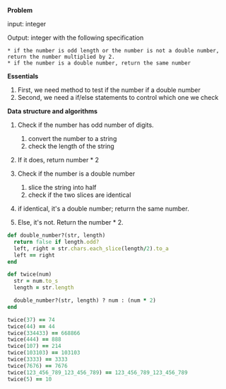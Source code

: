**Problem**

input: integer

Output: integer with the following specification

	* if the number is odd length or the number is not a double number, return the number multiplied by 2.
	* if the number is a double number, return the same number

**Essentials**

1. First, we need method to test if the number if a double number
2. Second, we need a if/else statements to control which one we check

**Data structure and algorithms**

1. Check if the number has odd number of digits.
   1. convert the number to a string
   2. check the length of the string
2. If it does, return number * 2
3. Check if the number is a double number
   1. slice the string into half
   2. check if the two slices are identical

4. if identical, it's a double number; returrn the same number.

5. Else, it's not. Return the number * 2. 

```ruby
def double_number?(str, length)
  return false if length.odd?
  left, right = str.chars.each_slice(length/2).to_a
  left == right
end

def twice(num)
  str = num.to_s
  length = str.length

  double_number?(str, length) ? num : (num * 2)
end

twice(37) == 74
twice(44) == 44
twice(334433) == 668866
twice(444) == 888
twice(107) == 214
twice(103103) == 103103
twice(3333) == 3333
twice(7676) == 7676
twice(123_456_789_123_456_789) == 123_456_789_123_456_789
twice(5) == 10
```

